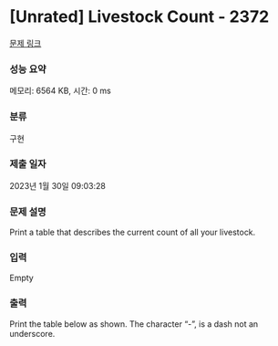 # [Unrated] Livestock Count - 2372 

[문제 링크](https://www.acmicpc.net/problem/2372) 

### 성능 요약

메모리: 6564 KB, 시간: 0 ms

### 분류

구현

### 제출 일자

2023년 1월 30일 09:03:28

### 문제 설명

<p>Print a table that describes the current count of all your livestock.</p>

### 입력 

 Empty

### 출력 

 <p>Print the table below as shown. The character “-”, is a dash not an underscore.</p>

